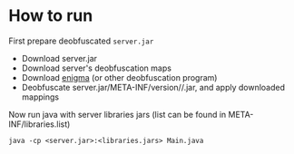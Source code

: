 # How to run

First prepare deobfuscated `server.jar`
- Download server.jar
- Download server's deobfuscation maps
- Download [enigma](https://github.com/FabricMC/Enigma) (or other deobfuscation program)
- Deobfuscate server.jar/META-INF/version/<version>/<version>.jar, and apply downloaded mappings

Now run java with server libraries jars (list can be found in META-INF/libraries.list)
```
java -cp <server.jar>:<libraries.jars> Main.java
```

